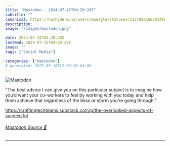 ```yaml
---
title: "Mastodon - 2024-07-15T04:28:20Z"
subtitle: ""
canonical: https://hachyderm.io/users/mweagle/statuses/112788616030148852
description:
image: "/images/mastodon.png"

date: 2024-07-15T04:28:20Z
lastmod: 2024-07-15T04:28:20Z
image: ""
tags: ["Social Media"]

categories: ["mastodon"]
# generated: 2025-03-16T12:33:30-04:00
---
```

![Mastodon](/images/mastodon.png)

<p>&quot;The best advice I can give you on this particular subject is to imagine how you’d want your co-workers to feel by working with you today and help them achieve that regardless of the bliss or storm you’re going through.&quot;</p><p><a href="https://craftingtechteams.substack.com/p/the-overlooked-aspects-of-successful" target="_blank" rel="nofollow noopener noreferrer" translate="no"><span class="invisible">https://</span><span class="ellipsis">craftingtechteams.substack.com</span><span class="invisible">/p/the-overlooked-aspects-of-successful</span></a></p>


###### [Mastodon Source 🐘](https://hachyderm.io/@mweagle/112788616030148852)

___
